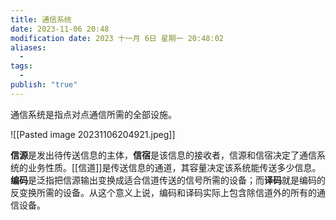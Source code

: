 ```yaml
---
title: 通信系统
date: 2023-11-06 20:48
modification date: 2023 十一月 6日 星期一 20:48:02
aliases:
  - 
tags:
  - 
publish: "true"
---
```


通信系统是指点对点通信所需的全部设施。

![[Pasted image 20231106204921.jpeg]]

**信源**是发出待传送信息的主体，**信宿**是该信息的接收者，信源和信宿决定了通信系统的业务性质。[[信道]]是传送信息的通道，其容量决定该系统能传送多少信息。**编码**是泛指把信源输出变换成适合信道传送的信号所需的设备；而**译码**就是编码的反变换所需的设备。从这个意义上说，编码和译码实际上包含除信道外的所有的通信设备。
